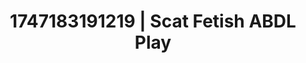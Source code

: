---
categories:
- Twerking tease
- Dominant softness
- Sneaker fetish
- Respectful sex
- Lover's breath
image: /assets/images/1747183191219.jpg
layout: post
seo:
  description: Featured content with sensual Scat Fetish, ABDL Play. HD images available.
  keywords: Scat Fetish, ABDL Play
  og_image: /assets/images/1747183191219.jpg
  schema_type: VisualArtwork
tags:
- ABDL Play
- Scat Fetish
- '#1747183191219'
title: 1747183191219 | Scat Fetish ABDL Play
---